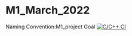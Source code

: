# M1_March_2022
Naming Convention:M1_project Goal
[![C/C++ CI](https://github.com/pallavi9019/M1_March_2022/actions/workflows/c-cpp.yml/badge.svg)](https://github.com/pallavi9019/M1_March_2022/actions/workflows/c-cpp.yml)
